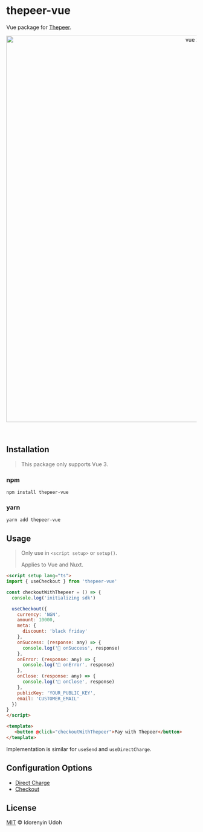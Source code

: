 # thepeer-vue
Vue package for [Thepeer](https://thepeer.co).
<br>
<p align="center">
   <img width="1024" alt="vue x thepeer" src="https://github.com/idorenyinudoh/thepeer-vue/assets/44336070/c4227da9-a383-4cc6-b63e-ee7a59b7da47">
</p>
<br>

## Installation
> This package only supports Vue 3.

### npm
```shell
npm install thepeer-vue
```

### yarn
```shell
yarn add thepeer-vue
```

## Usage

> Only use in `<script setup>` or `setup()`.
>
> Applies to Vue and Nuxt.

```html
<script setup lang="ts">
import { useCheckout } from 'thepeer-vue'

const checkoutWithThepeer = () => {
  console.log('initializing sdk')

  useCheckout({
    currency: 'NGN',
    amount: 10000,
    meta: {
      discount: 'black friday'
    },
    onSuccess: (response: any) => {
      console.log('🚀 onSuccess', response)
    },
    onError: (response: any) => {
      console.log('🚀 onError', response)
    },
    onClose: (response: any) => {
      console.log('🚀 onClose', response)
    },
    publicKey: 'YOUR_PUBLIC_KEY',
    email: 'CUSTOMER_EMAIL'
  })
}
</script>

<template>
   <button @click="checkoutWithThepeer">Pay with Thepeer</button>
</template>
```

Implementation is similar for `useSend` and `useDirectCharge`.

## Configuration Options
- [Direct Charge](https://docs.thepeer.co/sdk/direct-charge#parameters)
- [Checkout](https://docs.thepeer.co/sdk/checkout#parameters)

## License
[MIT](https://github.com/idorenyinudoh/thepeer-vue/blob/main/LICENSE)
&copy; Idorenyin Udoh
